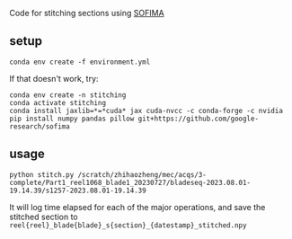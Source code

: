 Code for stitching sections using [SOFIMA](https://github.com/google-research/sofima/)

## setup

```
conda env create -f environment.yml 
```
If that doesn't work, try:

```
conda env create -n stitching
conda activate stitching
conda install jaxlib=*=*cuda* jax cuda-nvcc -c conda-forge -c nvidia
pip install numpy pandas pillow git+https://github.com/google-research/sofima
```

## usage
```
python stitch.py /scratch/zhihaozheng/mec/acqs/3-complete/Part1_reel1068_blade1_20230727/bladeseq-2023.08.01-19.14.39/s1257-2023.08.01-19.14.39
```

It will log time elapsed for each of the major operations, and save the stitched section to `reel{reel}_blade{blade}_s{section}_{datestamp}_stitched.npy`